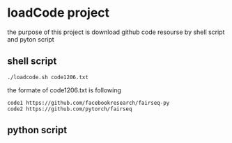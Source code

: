 # loadCode project
the purpose of this project is download github code resourse by shell script and pyton script

## shell script
```
./loadcode.sh code1206.txt
```
the formate of code1206.txt is following
```
code1 https://github.com/facebookresearch/fairseq-py
code2 https://github.com/pytorch/fairseq
```

## python script
